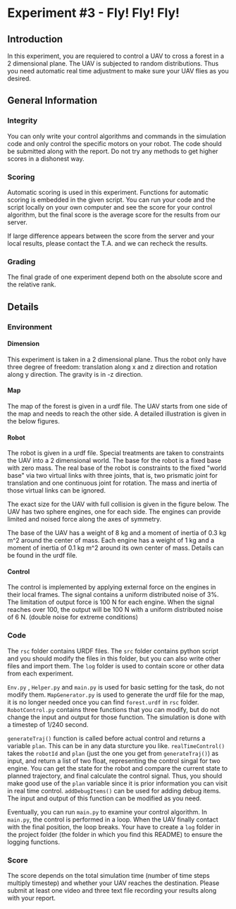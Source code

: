 # Experiment #3 - Fly! Fly! Fly!

## Introduction

In this experiment, you are requiered to control a UAV to cross a forest in a 2 dimensional plane. The UAV is subjected to random distributions. Thus you need automatic real time adjustment to make sure your UAV flies as you desired.

## General Information

### Integrity

You can only write your control algorithms and commands in the simulation code and only control the specific motors on your robot. The code should be submitted along with the report. Do not try any methods to get higher scores in a dishonest way.

### Scoring

Automatic scoring is used in this experiment. Functions for automatic scoring is embedded in the given script. You can run your code and the script locally on your own computer and see the score for your control algorithm, but the final score is the average score for the results from our server. 

If large difference appears between the score from the server and your local results, please contact the T.A. and we can recheck the results.

### Grading

The final grade of one experiment depend both on the absolute score and the relative rank.

## Details

### Environment

#### Dimension

This experiment is taken in a 2 dimensional plane. Thus the robot only have three degree of freedom: translation along x and z direction and rotation along y direction. The gravity is in -z direction.

#### Map

The map of the forest is given in a urdf file. The UAV starts from one side of the map and needs to reach the other side. A detailed illustration is given in the below figures.

#### Robot

The robot is given in a urdf file. Special treatments are taken to constraints the UAV into a 2 dimensional world. The base for the robot is a fixed base with zero mass. The real base of the robot is constraints to the fixed "world base" via two virtual links with three joints, that is, two prismatic joint for translation and one continuous joint for rotation. The mass and inertia of those virtual links can be ignored.

The exact size for the UAV with full collision is given in the figure below. The UAV has two sphere engines, one for each side. The engines can provide limited and noised force along the axes of symmetry.

The base of the UAV has a weight of 8 kg and a moment of inertia of 0.3 kg m^2 around the center of mass. Each engine has a weight of 1 kg and a moment of inertia of 0.1 kg m^2 around its own center of mass. Details can be found in the urdf file.

#### Control

The control is implemented by applying external force on the engines in their local frames. The signal contains a uniform distributed noise of 3%. The limitation of output force is 100 N for each engine. When the signal reaches over 100, the output will be 100 N with a uniform distributed noise of 6 N. (double noise for extreme conditions)

### Code

The `rsc` folder contains URDF files. The `src` folder contains python script and you should modify the files in this folder, but you can also write other files and import them. The `log` folder is used to contain score or other data from each experiment.

`Env.py` , `Helper.py` and `main.py` is used for basic setting for the task, do not modify them. `MapGenerator.py` is used to generate the urdf file for the map, it is no longer needed once you can find `forest.urdf` in `rsc` folder. `RobotControl.py` contains three functions that you can modify, but do not change the input and output for those function. The simulation is done with a timestep of 1/240 second.

`generateTraj()` function is called before actual control and returns a variable `plan`. This can be in any data sturcture you like. `realTimeControl()` takes the `robotId` and `plan` (just the one you get from `generateTraj()`) as input, and return a list of two float, representing the control singal for two engine. You can get the state for the robot and compare the current state to planned trajectory, and final calculate the control signal. Thus, you should make good use of the `plan` variable since it is prior information you can visit in real time control. `addDebugItems()` can be used for adding debug items. The input and output of this function can be modified as you need.

Eventually, you can run `main.py` to examine your control algorithm. In `main.py`, the control is performed in a loop. When the UAV finally contact with the final position, the loop breaks. Your have to create a `log` folder in the project folder (the folder in which you find this README) to ensure the logging functions.

### Score

The score depends on the total simulation time (number of time steps multiply timestep) and whether your UAV reaches the destination. Please submit at least one video and three text file recording your results along with your report.

